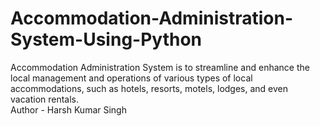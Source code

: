 # Accommodation-Administration-System-Using-Python
Accommodation Administration System is to streamline and enhance the local management and operations of various types of local accommodations, such as hotels, resorts, motels, lodges, and even vacation rentals. 
<br>
Author - Harsh Kumar Singh
